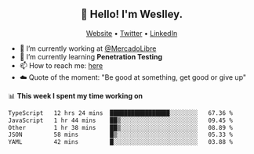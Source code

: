 <h2 align="center">👋 Hello! I'm Weslley.</h2>
<p align="center">
  <a href="http://weslleyneri.com.br">Website</a> •
  <a href="https://twitter.com/Weslley_Neri">Twitter</a> •
  <a href="https://www.linkedin.com/in/weslley-neri-3658908b">LinkedIn</a>
</p>


- 🔭 I’m currently working at [@MercadoLibre](https://github.com/mercadolibre)
- 🌱 I’m currently learning **Penetration Testing**
- 📫 How to reach me: [here](mailto:weslley39@gmail.com)
- ☁️ Quote of the moment: "Be good at something, get good or give up"

📊 **This week I spent my time working on**
<!--START_SECTION:waka-->

```txt
TypeScript   12 hrs 24 mins  █████████████████░░░░░░░░   67.36 %
JavaScript   1 hr 44 mins    ██▒░░░░░░░░░░░░░░░░░░░░░░   09.45 %
Other        1 hr 38 mins    ██▒░░░░░░░░░░░░░░░░░░░░░░   08.89 %
JSON         58 mins         █▒░░░░░░░░░░░░░░░░░░░░░░░   05.33 %
YAML         42 mins         █░░░░░░░░░░░░░░░░░░░░░░░░   03.88 %
```

<!--END_SECTION:waka-->

<!-- Inspired by https://github.com/gruselhaus/gruselhaus -->